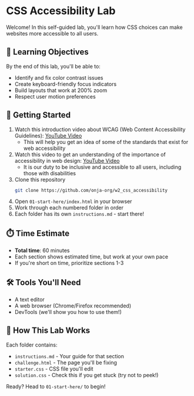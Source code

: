 # CSS Accessibility Lab

Welcome! In this self-guided lab, you'll learn how CSS choices can make websites more accessible to all users.

## 🎯 Learning Objectives
By the end of this lab, you'll be able to:
- Identify and fix color contrast issues
- Create keyboard-friendly focus indicators
- Build layouts that work at 200% zoom
- Respect user motion preferences

## 🚀 Getting Started
1. Watch this introduction video about WCAG (Web Content Accessibility Guidelines): [YouTube Video](https://www.youtube.com/watch?v=5H1JGdqLrWo)
    - This will help you get an idea of some of the standards that exist for web accessibility
1. Watch this video to get an understanding of the importance of accessibility in web design: [YouTube Video](https://www.youtube.com/watch?v=dEbl5jvLKGQ)
    - It is our duty to be inclusive and accessible to all users, including those with disabilities
2. Clone this repository
    ```bash
    git clone https://github.com/onja-org/w2_css_accessibility
    ```
3. Open `01-start-here/index.html` in your browser
4. Work through each numbered folder in order
5. Each folder has its own `instructions.md` - start there!

## ⏱️ Time Estimate
- **Total time**: 60 minutes
- Each section shows estimated time, but work at your own pace
- If you're short on time, prioritize sections 1-3

## 🛠️ Tools You'll Need
- A text editor
- A web browser (Chrome/Firefox recommended)
- DevTools (we'll show you how to use them!)

## 📁 How This Lab Works
Each folder contains:
- `instructions.md` - Your guide for that section
- `challenge.html` - The page you'll be fixing
- `starter.css` - CSS file you'll edit
- `solution.css` - Check this if you get stuck (try not to peek!)

Ready? Head to `01-start-here/` to begin!
